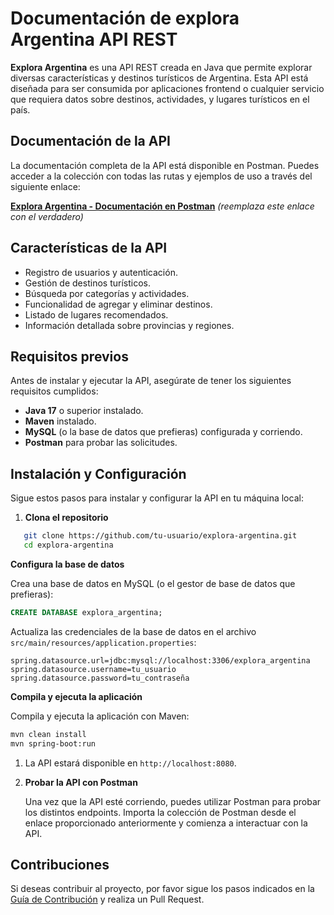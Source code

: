 # Documentación de explora Argentina API REST


**Explora Argentina** es una API REST creada en Java que permite explorar diversas características y destinos turísticos de Argentina. Esta API está diseñada para ser consumida por aplicaciones frontend o cualquier servicio que requiera datos sobre destinos, actividades, y lugares turísticos en el país.

## Documentación de la API

La documentación completa de la API está disponible en Postman. Puedes acceder a la colección con todas las rutas y ejemplos de uso a través del siguiente enlace:

[**Explora Argentina - Documentación en Postman**](#) _(reemplaza este enlace con el verdadero)_

## Características de la API

- Registro de usuarios y autenticación.
- Gestión de destinos turísticos.
- Búsqueda por categorías y actividades.
- Funcionalidad de agregar y eliminar destinos.
- Listado de lugares recomendados.
- Información detallada sobre provincias y regiones.

## Requisitos previos

Antes de instalar y ejecutar la API, asegúrate de tener los siguientes requisitos cumplidos:

- **Java 17** o superior instalado.
- **Maven** instalado.
- **MySQL** (o la base de datos que prefieras) configurada y corriendo.
- **Postman** para probar las solicitudes.

## Instalación y Configuración

Sigue estos pasos para instalar y configurar la API en tu máquina local:

1. **Clona el repositorio**
   
``` bash
   git clone https://github.com/tu-usuario/explora-argentina.git
   cd explora-argentina
```
   
   **Configura la base de datos**

Crea una base de datos en MySQL (o el gestor de base de datos que prefieras):
```sql
CREATE DATABASE explora_argentina;
```
Actualiza las credenciales de la base de datos en el archivo `src/main/resources/application.properties`:
``` 
spring.datasource.url=jdbc:mysql://localhost:3306/explora_argentina
spring.datasource.username=tu_usuario
spring.datasource.password=tu_contraseña
```


 **Compila y ejecuta la aplicación**

Compila y ejecuta la aplicación con Maven:
```bash
mvn clean install
mvn spring-boot:run
```
1.  La API estará disponible en `http://localhost:8080`.
    
2.  **Probar la API con Postman**
    
    Una vez que la API esté corriendo, puedes utilizar Postman para probar los distintos endpoints. Importa la colección de Postman desde el enlace proporcionado anteriormente y comienza a interactuar con la API.
    

## Contribuciones

Si deseas contribuir al proyecto, por favor sigue los pasos indicados en la [Guía de Contribución](CONTRIBUTING.md) y realiza un Pull Request.  


